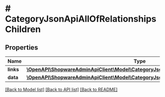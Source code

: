 # # CategoryJsonApiAllOfRelationshipsChildren

## Properties

Name | Type | Description | Notes
------------ | ------------- | ------------- | -------------
**links** | [**\OpenAPI\ShopwareAdminApiClient\Model\CategoryJsonApiAllOfRelationshipsChildrenLinks**](CategoryJsonApiAllOfRelationshipsChildrenLinks.md) |  | [optional]
**data** | [**\OpenAPI\ShopwareAdminApiClient\Model\CategoryJsonApiAllOfRelationshipsChildrenData[]**](CategoryJsonApiAllOfRelationshipsChildrenData.md) |  | [optional]

[[Back to Model list]](../../README.md#models) [[Back to API list]](../../README.md#endpoints) [[Back to README]](../../README.md)
